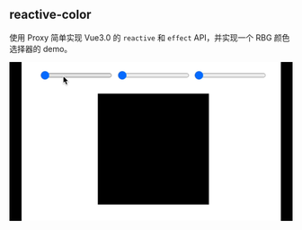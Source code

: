 ## reactive-color

使用 Proxy 简单实现 Vue3.0 的 `reactive` 和 `effect` API，并实现一个 RBG 颜色选择器的 demo。

![运行效果](screenshot.gif)